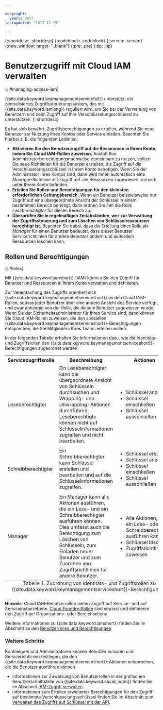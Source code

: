```yaml
---

copyright:
  years: 2017
lastupdated: "2017-12-15"

---
```


{:shortdesc: .shortdesc}
{:codeblock: .codeblock}
{:screen: .screen}
{:new_window: target="_blank"}
{:pre: .pre}
{:tip: .tip}

# Benutzerzugriff mit Cloud IAM verwalten
{: #managing-access-iam}

{{site.data.keyword.keymanagementservicefull}} unterstützt ein zentralisiertes Zugriffssteuerungssystem, das mit {{site.data.keyword.iamlong}} reguliert wird, um Sie bei der Verwaltung von Benutzern und beim Zugriff auf Ihre Verschlüsselungsschlüssel zu unterstützen.
{: shortdesc}

Es hat sich bewährt, Zugriffsberechtigungen zu erteilen, während Sie neue Benutzer zur Nutzung Ihres Kontos oder Service einladen. Beachten Sie hierbei z. B. die folgenden Leitlinien:

- **Aktivieren Sie den Benutzerzugriff auf die Ressourcen in Ihrem Konto, indem Sie Cloud IAM-Rollen zuweisen.**
    Anstatt Ihre Administratorberechtigungsnachweise gemeinsam zu nutzen, sollten Sie neue Richtlinien für die Benutzer erstellen, die Zugriff auf die Verschlüsselungsschlüssel in Ihrem Konto benötigen. Wenn Sie der Administrator Ihres Kontos sind, dann wird Ihnen automatisch eine _Manager_-Richtlinie mit Zugriff auf alle Ressourcen zugewiesen, die sich unter Ihrem Konto befinden.
- **Erteilen Sie Rollen und Berechtigungen für den kleinsten erforderlichen Geltungsbereich.**
    Wenn ein Benutzer beispielsweise nur Zugriff auf eine übergeordnete Ansicht der Schlüssel in einem bestimmten Bereich benötigt, dann ordnen Sie ihm die Rolle _Leseberechtigter_ für diesen Bereich zu.
- **Überprüfen Sie in regelmäßigen Zeitabständen, wer zur Verwaltung der Zugriffssteuerung und zum Löschen von Schlüsselressourcen berechtigt ist.**
    Beachten Sie dabei, dass die Erteilung einer Rolle als _Manager_ für einen Benutzer bedeutet, dass dieser Benutzer Servicerichtlinien für andere Benutzer ändern und außerdem Ressourcen löschen kann.

## Rollen und Berechtigungen
{: #roles}

Mit {{site.data.keyword.iamshort}} (IAM) können Sie den Zugriff für Benutzer und Ressourcen in Ihrem Konto verwalten und definieren.

Zur Vereinfachung des Zugriffs orientiert sich {{site.data.keyword.keymanagementserviceshort}} an den Cloud IAM-Rollen, sodass jeder Benutzer über eine andere Ansicht des Service verfügt, und zwar abhängig von der Rolle, die diesem Benutzer zugewiesen wurde. Wenn Sie der Sicherheitsadministrator für Ihren Service sind, dann können Sie Cloud IAM-Rollen zuweisen, die den speziellen {{site.data.keyword.keymanagementserviceshort}}-Berechtigungen entsprechen, die Sie Mitgliedern Ihres Teams erteilen wollen.

In der folgenden Tabelle erhalten Sie Informationen dazu, wie die Identitäts- und Zugriffsrollen den {{site.data.keyword.keymanagementserviceshort}}-Berechtigungen zugeordnet werden:
<table>
  <tr>
    <th>Servicezugriffsrolle</th>
    <th>Beschreibung</th>
    <th>Aktionen</th>
  </tr>
  <tr>
    <td>Leseberechtigter</td>
    <td>Ein Leseberechtigter kann die übergeordnete Ansicht von Schlüsseln durchsuchen und Wrapping- und Unwrapping-Aktionen durchführen. Leseberechtigte können nicht auf Schlüsselinformationen zugreifen und nicht bearbeiten.</td>
    <td>
      <ul>
        <li>Schlüssel anzeigen</li>
        <li>Schlüssel einschließen</li>
        <li>Schlüssel ausschließen</li>
      </ul>
    </td>
  </tr>
  <tr>
    <td>Schreibberechtigter</td>
    <td>Ein Schreibberechtigter kann Schlüssel erstellen und bearbeiten und auf die Schlüsselinformationen zugreifen.</td>
    <td>
      <ul>
        <li>Schlüssel erstellen</li>
        <li>Schlüssel anzeigen</li>
        <li>Schlüssel einschließen</li>
        <li>Schlüssel ausschließen</li>
      </ul>
    </td>
  </tr>
  <tr>
    <td>Manager</td>
    <td>Ein Manager kann alle Aktionen ausführen, die ein Lese- und ein Schreibberechtigter ausführen können. Dies umfasst auch die Berechtigung zum Löschen von Schlüsseln, zum Einladen neuer Benutzer und zum Zuordnen von Zugriffsrichtlinien für andere Benutzer. </td>
    <td>
      <ul>
        <li>Alle Aktionen, die ein Lese- oder ein Schreibberechtigter ausführen kann</li>
        <li>Schlüssel löschen</li>
        <li>Zugriffsrichtlinie zuweisen</li>
      </ul>
    </td>
  </tr>
  <caption style="caption-side:bottom;">Tabelle 1. Zuordnung von Identitäts- und Zugriffsrollen zu {{site.data.keyword.keymanagementserviceshort}}-Berechtigungen</caption>
</table>

**Hinweis**: Cloud IAM-Benutzerrollen bieten Zugriff auf Service- und auf Serviceinstanzebene. [Cloud Foundry-Rollen](/docs/iam/users_roles.html#cfroles) sind separat und definieren den Zugriff auf Organisations- oder Bereichsebene.

Weitere Informationen zu {{site.data.keyword.iamshort}} finden Sie im Abschnitt zu den [Benutzerrollen und Berechtigungen](/docs/iam/users_roles.html#iamusermanpol).

### Weitere Schritte

Kontoeigner und Administratoren können Benutzer einladen und Servicerichtlinien festlegen, die den {{site.data.keyword.keymanagementserviceshort}}-Aktionen entsprechen, die die Benutzer ausführen können.

- Informationen zur Zuweisung von Benutzerrollen in der grafischen Benutzerschnittstelle von {{site.data.keyword.cloud_notm}} finden Sie im Abschnitt [IAM-Zugriff verwalten](/docs/iam/iamusermanage.html#iamusermanage).
- Informationen zum Erteilen erweiterter Berechtigungen für den Zugriff auf bestimmte Verschlüsselungsschlüssel finden Sie im Abschnitt zum [Verwalten des Zugriffs auf Schlüssel mit der API](/docs/services/keymgmt/keyprotect_manage_access_api.html).
